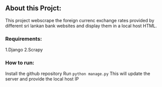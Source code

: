 ## About this Projct:
This project webscrape the foreign currenc exchange rates provided by different sri lankan bank websites and display them in a local host HTML.

### Requirements:
1.Django
2.Scrapy

### How to run:
Install the github repository
Run `python manage.py`
This will update the server and provide the local host IP

